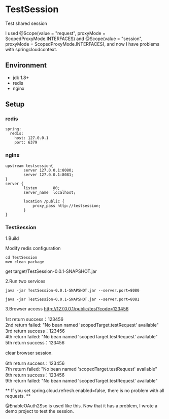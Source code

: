 # TestSession
Test shared session

I used @Scope(value = "request", proxyMode = ScopedProxyMode.INTERFACES) and @Scope(value = "session", proxyMode = ScopedProxyMode.INTERFACES), 
and now I have problems with springcloudcontext.


## Environment


- jdk 1.8+
- redis
- nginx


## Setup

### redis

```
spring:
  redis:
    host: 127.0.0.1
    port: 6379
```

### nginx

```
upstream testsession{
        server 127.0.0.1:8080;
        server 127.0.0.1:8081;
}
server {
        listen       80;
        server_name  localhost;

        location /public {
            proxy_pass http://testsession;
        }
}
```

### TestSession

1.Build

Modify redis configuration

```
cd TestSession
mvn clean package
```
get target/TestSession-0.0.1-SNAPSHOT.jar

2.Run two services

```
java -jar TestSession-0.0.1-SNAPSHOT.jar --server.port=8080
```
```
java -jar TestSession-0.0.1-SNAPSHOT.jar --server.port=8081
```

3.Browser access http://127.0.0.1/public/test?code=123456

1st return success：123456  
2nd return failed: "No bean named 'scopedTarget.testRequest' available"  
3rd return success：123456  
4th return failed: "No bean named 'scopedTarget.testRequest' available"  
5th return success：123456  

clear browser session.  

6th return success：123456  
7th return failed: "No bean named 'scopedTarget.testRequest' available"  
8th return success：123456  
9th return failed: "No bean named 'scopedTarget.testRequest' available"  

 **  If you set spring.cloud.refresh.enabled=false, there is no problem with all requests.  **  


@EnableOAuth2Sso is used like this. Now that it has a problem, I wrote a demo project to test the session.  
